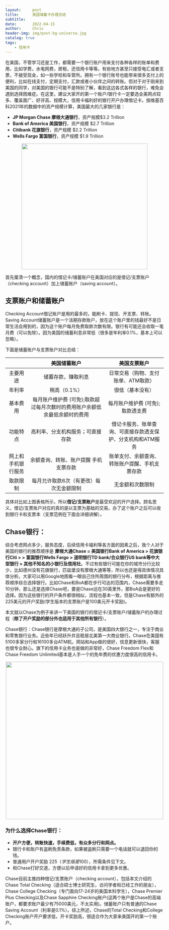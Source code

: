 ```yaml
---
layout:     post
title:      美国储蓄卡办理总结
subtitle:   
date:       2022-04-15
author:     Chris
header-img: img/post-bg-universe.jpg
catalog: true
tags:
    - 信用卡
---
```


在美国，不管学习还是工作，都需要一个银行账户用来支付各种各样的账单和费用，比如学费，水电网费，房租，还信用卡等等。有些地方甚至只接受电汇或者支票，不接受现金，如一些学校和车管所。拥有一个银行账号也能带来很多支付上的便利，比如在线支付，定期支付，汇款或者小伙伴之间的转账。但对于对于刚来到美国的同学，对美国的银行可能不是特别了解，看到这边各式各样的银行，难免会遇到选择困难症。在这里，建议大家开的第一个账户/银行卡一定要选全美网点较多、覆盖面广、好评高、规模大，信用卡福利好的银行开户办理借记卡。按维基百科2021年的数据中的资产规模计算，美国最大的几家银行是：

- **JP Morgan Chase 摩根大通银行**，资产规模$3.2 Trillion
- **Bank of America 美国银行**，资产规模 $2.7 Trillion
- **Citibank 花旗银行**，资产规模 $2.2 Trillion
- **Wells Fargo 富国银行**，资产规模 $1.9 Trillion

<center>
<img src = "https://miro.medium.com/max/650/0*rkaIVu6aRL52JY_w.jpg" width = "400">
</center>

首先厘清一个概念，国内的借记卡/储蓄账户在美国对应的是借记/支票账户（checking account）加上储蓄账户（saving account）。

## 支票账户和储蓄账户

Checking Account借记账户是用的最多的，能刷卡、提现、开支票、转账。Saving Account储蓄账户是一个活期存款账户，放在这个账户里的钱最好不是日常生活会用到的，因为这个账户每月免费取款次数有限。银行有可能还会收取一笔月费（可以免除）。因为美国的储蓄利息非常低（很多是年利率0.1%，基本上可以忽略）。

下面是储蓄账户与支票账户对比总结：

|  | 美国储蓄账户 | 美国支票账户 |
| :---------------: | :---------------: | :---------------: |
| 主要用途 | 储蓄存款，赚取利息 | 日常交易（购物、支付账单、ATM取款） |
| 年利率 | 稍高（0.1%） | 很低（基本没有）|
| 基本费用 | 每月账户维护费 (可免);取款超过每月次数时的费用账户余额低余最低余额时的费用 | 每月账户维护费 (可免);取款透支费 |
| 功能特点 | 高利率、分支机构服务；可直接存款 | 借记卡服务、账单查询、可直接存款透支保护、分支机构和ATM服务 |
| 网上和手机银行服务 | 余额查询、转账、账户提醒 手机支票存款 | 账单支付、余额查询、转账账户提醒、手机支票存款 |
| 取款限制 | 每月允许取款6次（有更改）每次无金额限制 | 	无金额和次数限制 |

具体对比如上图表格所示，所以**借记/支票账户**是最受欢迎的开户选择。顾名思义，借记/支票账户对应的真的是以支票为基础的交易。办了这个账户之后可以收到银行卡和支票本（支票范例在下面会详细讲解）。

## Chase银行：
综合考虑网点多少，服务态度，后续信用卡福利等各方面的因素之后，我个人对于美国的银行的推荐顺序是 **摩根大通Chase = 美国银行Bank of America > 花旗银行Citi > > 富国银行Wells Fargo > 道明银行TD bank/合众银行US bank等中大型银行 > 其他不知名的小银行及信用社**。不过有些银行可能在你的城市分行比较少，比如德州没有花旗银行，匹兹堡没有摩根大通等等，所以也还是得具体情况具体分析。大家可以用Google地图看一眼自己住所周围的银行分布，根据距离与推荐顺序综合选择银行。比如Chase和BoA都在步行可达的范围内，Chase需要多走10分钟，那么还是选择Chase吧，要是Chase远在30英里外，那BoA会是更好的选择。因为这些银行的开户条件都很相似，流程也基本一致，但是Chase有额外的225美元的开户奖励(学生版本的支票账户是100美元开卡奖励)。

本文就以Chase为例子来讲一下美国的银行的借记卡/支票账户/储蓄账户的办理过程（**除了开户奖励的部分外也适用于其他所有银行**）。

Chase银行：Chase银行是摩根大通的子公司，是美国四大银行之一，专注于商业和零售银行业务。近些年已经跃升并且稳居北美第一大商业银行。Chase在美国有5100多家分行和16100多台ATM机，网站和App做的很好，信息更新很快，客服也很专业耐心。旗下的信用卡业务也是做的非常好，Chase Freedom Flex和Chase Freedom Unlimited基本是人手一个的免年费的优惠力度很高的信用卡。
<center>
<img src = "https://assets-delawarebusinesstimes-com.s3-accelerate.amazonaws.com/2020/01/IMG_9548-scaled.jpg" width = "500">
</center>

### 为什么选择Chase银行：

 - **开户方便，转账快速，手续费低，有众多分行和网点。**
 - 银行卡和账户有盗刷免责条款，如果被盗刷只需要一个电话就可以退回你的钱。
 - 普通用户开户奖励 $225（学生版是$100），所需条件见下文。
 - 和Chase打好交道，方便以后申请好的信用卡拿到更多优惠。

Chase目前主推四种借记/支票账户（checking account），包括本文介绍的Chase Total Checking（适合硕士博士研究生，访问学者和已经工作的朋友）， Chase College Checking（专门面向17-24岁的美国本科学生），Chase Premier Plus Checking以及Chase Sapphire Checking账户(这两个账户是Chase的高端账户，都要求账户最少有75000美元，不太实用)。储蓄账户只有普通的Chase Saving Account（利率是0.1%）。综上所述，Chase的Total Checking和College Checking账户开户要求低，开卡奖励高，很适合作为大家来美国开的第一个账户。
